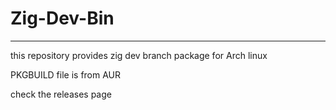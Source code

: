 # Zig-Dev-Bin
----
this repository provides zig dev branch package for Arch linux

PKGBUILD file is from AUR 

check the releases page
